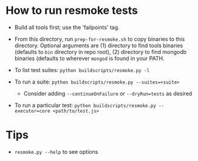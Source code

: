 # How to run resmoke tests

* Build all tools first; use the 'failpoints' tag.

* From this directory, run `prep-for-resmoke.sh` to copy binaries to this directory.
  Optional arguments are (1) directory to find tools binaries (defaults to `bin`
  directory in repo root), (2) directory to find mongodb binaries (defaults to
  wherever `mongod` is found in your PATH.

* To list test suites: `python buildscripts/resmoke.py -l`

* To run a suite: `python buildscripts/resmoke.py --suites=<suite>`
  * Consider adding `--continueOnFailure` or `--dryRun=tests` as desired

* To run a particular test: `python buildscripts/resmoke.py --executor=core <path/to/test.js>`

# Tips

* `resmoke.py --help` to see options
